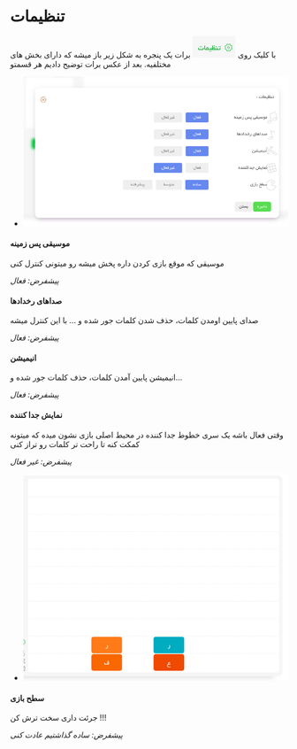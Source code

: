 # تنظیمات

با کلیک روی ![settings](../../assets/images/enviroments/4-settings.png) برات یک پنجره به شکل زیر باز میشه که دارای بخش های مختلفیه. بعد از عکس برات توضیح دادیم هر قسمتو

-   ![settings modal](../../assets/images/enviroments/4-settings-modal.png)

#### موسیقی پس زمینه

موسیقی که موقع بازی کردن داره پخش میشه رو میتونی کنترل کنی

_پیشفرض: فعال_

#### صداهای رخدادها

صدای پایین اومدن کلمات، حذف شدن کلمات جور شده و ... با این کنترل میشه

_پیشفرض: فعال_

#### انیمیشن

انیمیشن پایین آمدن کلمات، حذف کلمات جور شده و...

_پیشفرض: فعال_

#### نمایش جدا کننده

وقتی فعال باشه یک سری خطوط جدا کننده در محیط اصلی بازی نشون میده که میتونه کمکت کنه تا راحت تر کلمات رو تراز کنی

_پیشفرض: غیر فعال_

-   ![settings modal](../../assets/images/enviroments/4-settings-grid.png)

#### سطح بازی

جرئت داری سخت ترش کن !!!

_پیشفرض: ساده گذاشتیم عادت کنی_
